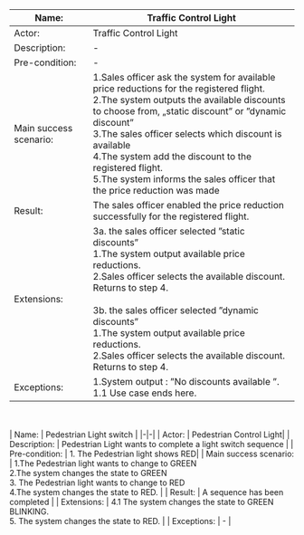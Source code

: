 | Name: | Traffic Control Light|
|-|-|
| Actor: | Traffic Control Light |
| Description: | -|
| Pre-condition: | - |
| Main success scenario: | 1.Sales officer ask the system for available price reductions for the registered flight.<br>2.The system outputs the available discounts to choose from, „static discount” or ”dynamic discount”<br>3.The sales officer selects which discount is available<br>4.The system add the discount to the registered flight.<br>5.The system informs the sales officer that the price reduction was made |
| Result: | The sales officer enabled the price reduction successfully for the registered flight. |
| Extensions: | 3a. the sales officer selected  ”static discounts” <br>    1.The system output available price reductions.<br>    2.Sales officer selects the available discount. Returns to step 4.<br><br>3b. the sales officer selected  ”dynamic discounts”<br>    1.The system output available price reductions.<br>    2.Sales officer selects the available discount. Returns to step 4. |
| Exceptions: | 1.System output : ”No discounts available ”.<br>  1.1 Use case ends here. |



<br><br>
| Name: | Pedestrian Light switch |
|-|-|
| Actor: | Pedestrian Control Light|
| Description: | Pedestrian Light wants to complete a light switch sequence  |
| Pre-condition: | 1. The Pedestrian light shows RED|
| Main success scenario: | 1.The Pedestrian light wants to change to GREEN <br>2.The system changes the state to GREEN <br>3. The Pedestrian light wants to change to RED <br>4.The system changes the state to RED. |
| Result: | A sequence has been completed |
| Extensions: | 4.1 The system changes the state to GREEN BLINKING.<br> 5. The system changes the state to RED. |
| Exceptions: | - |
